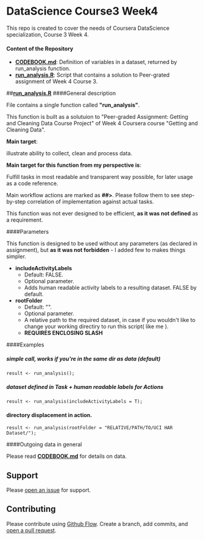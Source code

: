 # DataScience Course3 Week4
This repo is created to cover the needs of Coursera DataScience specialization, Course 3 Week 4.

#### Content of the Repository
- [**CODEBOOK.md**](https://github.com/ZingerDerGOD/DSC_C3_W4/blob/master/CODEBOOK.md): Definition of variables in a dataset, returned by run_analysis function.
- [**run_analysis.R**](https://github.com/ZingerDerGOD/DSC_C3_W4/blob/master/run_analysis.R): Script that contains a solution to Peer-grated assignment of Week 4 Course 3.

##[**run_analysis.R**](https://github.com/ZingerDerGOD/DSC_C3_W4/run_analysis.R)
####General description

File contains a single function called **"run_analysis"**.

This function is built as a solutuion to "Peer-graded Assignment: Getting and Cleaning Data Course Project" of Week 4 Coursera course "Getting and Cleaning Data".

**Main target**: 

illustrate ability to collect, clean and process data.

**Main target for this function from my perspective is**: 

Fulfill tasks in most readable and transparent way possible, for later usage as a code reference.

Main workflow actions are marked as **##>**. Please follow them to see step-by-step correlation of implementation against actual tasks.

This function was not ever designed to be efficient, **as it was not defined** as a requirement.


####Parameters 

This function is designed to be used without any parameters (as declared in assignment), but **as it was not forbidden** - I added few to makes things simpler.

- **includeActivityLabels**
	 - Default: FALSE.
	 - Optional parameter.
	 - Adds human readable activity labels to a resulting dataset. FALSE by default.
- **rootFolder**
	 - Default: "".
	 - Optional parameter.
	 - A relative path to the required dataset, in case if you wouldn't like to change your working directiry to run this script( like me ). 
	 - **REQUIRES ENCLOSING SLASH**

####Examples
##### simple call, works if you're in the same dir as data (default)
```
result <- run_analysis(); 
```
##### dataset defined in Task + human readable labels for Actions
```
result <- run_analysis(includeActivityLabels = T); 
```
#### directory displacement in action.
```
result <- run_analysis(rootFolder = "RELATIVE/PATH/TO/UCI HAR Dataset/"); 
```

####Outgoing data in general

Please read [**CODEBOOK.md**](https://github.com/ZingerDerGOD/DSC_C3_W4/CODEBOOK.md) for details on data.

## Support

Please [open an issue](https://github.com/ZingerDerGOD/DSC_C3_W4/issues/new) for support.

## Contributing

Please contribute using [Github Flow](https://guides.github.com/introduction/flow/). Create a branch, add commits, and [open a pull request](https://github.com/ZingerDerGOD/DSC_C3_W4/compare/).